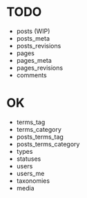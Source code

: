 TODO
====

- posts (WIP)
- posts_meta
- posts_revisions
- pages
- pages_meta
- pages_revisions
- comments

OK
==

- terms_tag
- terms_category
- posts_terms_tag
- posts_terms_category
- types
- statuses
- users
- users_me
- taxonomies
- media
